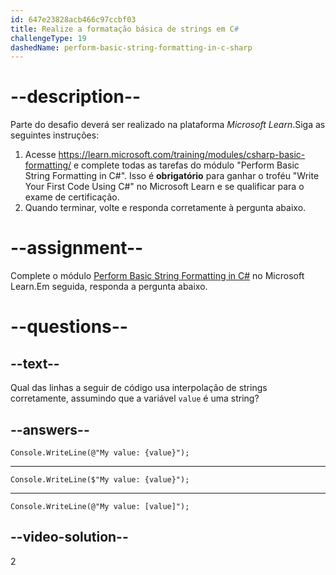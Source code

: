 ```yaml
---
id: 647e23828acb466c97ccbf03
title: Realize a formatação básica de strings em C#
challengeType: 19
dashedName: perform-basic-string-formatting-in-c-sharp
---
```


# --description--

Parte do desafio deverá ser realizado na plataforma <i>Microsoft Learn</i>.Siga as seguintes instruções:

1. Acesse <a href="https://learn.microsoft.com/training/modules/csharp-basic-formatting/" target="_blank" rel="noreferrer">https://learn.microsoft.com/training/modules/csharp-basic-formatting/</a> e complete todas as tarefas do módulo "Perform Basic String Formatting in C#". Isso é **obrigatório** para ganhar o troféu "Write Your First Code Using C#" no Microsoft Learn e se qualificar para o exame de certificação.
1. Quando terminar, volte e responda corretamente à pergunta abaixo.

# --assignment--

Complete o módulo <a href="https://learn.microsoft.com/training/modules/csharp-basic-formatting/" target="_blank" rel="noreferrer">Perform Basic String Formatting in C#</a> no Microsoft Learn.Em seguida, responda a pergunta abaixo.

# --questions--

## --text--

Qual das linhas a seguir de código usa interpolação de strings corretamente, assumindo que a variável `value` é uma string?

## --answers--

`Console.WriteLine(@"My value: {value}");`

---

`Console.WriteLine($"My value: {value}");`

---

`Console.WriteLine(@"My value: [value]");`

## --video-solution--

2
